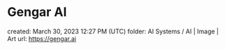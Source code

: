 # Gengar AI

created: March 30, 2023 12:27 PM (UTC)
folder: AI Systems / AI | Image | Art
url: https://gengar.ai